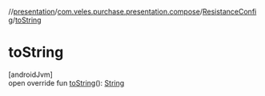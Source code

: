 //[presentation](../../../index.md)/[com.veles.purchase.presentation.compose](../index.md)/[ResistanceConfig](index.md)/[toString](to-string.md)

# toString

[androidJvm]\
open override fun [toString](to-string.md)(): [String](https://kotlinlang.org/api/latest/jvm/stdlib/kotlin/-string/index.html)
